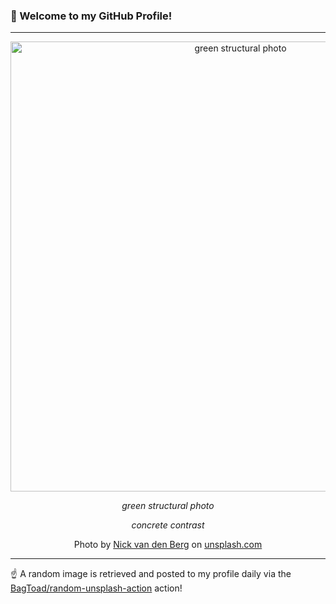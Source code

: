 ### 👋 Welcome to my GitHub Profile!

----

<div align="center">
  <img width="720" src="https://images.unsplash.com/photo-1518964834239-1e264a2f6b8e?crop=entropy&cs=tinysrgb&fit=max&fm=jpg&ixid=M3w1NTI0OTR8MHwxfHJhbmRvbXx8fHx8fHx8fDE3MzEzMDU1NjV8&ixlib=rb-4.0.3&q=80&w=1080" alt="green structural photo">
  
  <em>green structural photo</em>
  
  <em>concrete contrast</em>
  
  Photo by [Nick van den Berg](https://www.behance.net/nngvandenberg) on [unsplash.com](https://unsplash.com/)
</div>

----

☝️ A random image is retrieved and posted to my profile daily via the [BagToad/random-unsplash-action](https://github.com/BagToad/random-unsplash-action) action!
